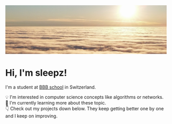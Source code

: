<img title="banner" src="./cloud_sunset1.jpg" alt="cloud_sunset_banner">  

# Hi, I'm sleepz!

I'm a student at [BBB school](https://www.bbbaden.ch/) in Switzerland.

💡 I'm interested in computer science concepts like algorithms or networks.  
🌱 I'm currently learning more about these topic.  
👇 Check out my projects down below. They keep getting better one by one and I keep on improving.  
